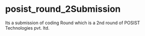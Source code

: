 # posist_round_2Submission
Its a submission of coding Round which is a 2nd round of POSIST Technologies pvt. ltd.
